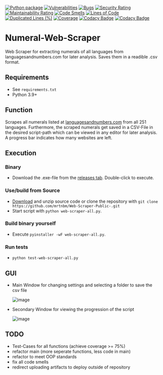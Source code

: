 [![Python package](https://github.com/mrtnbm/Web-Scraper-Public-/actions/workflows/python-package.yml/badge.svg?branch=main)](https://github.com/mrtnbm/Web-Scraper-Public-/actions/workflows/python-package.yml) [![Vulnerabilities](https://sonarcloud.io/api/project_badges/measure?project=mrtnbm_Web-Scraper-Public-&metric=vulnerabilities)](https://sonarcloud.io/summary/new_code?id=mrtnbm_Web-Scraper-Public-) [![Bugs](https://sonarcloud.io/api/project_badges/measure?project=mrtnbm_Web-Scraper-Public-&metric=bugs)](https://sonarcloud.io/summary/new_code?id=mrtnbm_Web-Scraper-Public-) [![Security Rating](https://sonarcloud.io/api/project_badges/measure?project=mrtnbm_Web-Scraper-Public-&metric=security_rating)](https://sonarcloud.io/summary/new_code?id=mrtnbm_Web-Scraper-Public-) [![Maintainability Rating](https://sonarcloud.io/api/project_badges/measure?project=mrtnbm_Web-Scraper-Public-&metric=sqale_rating)](https://sonarcloud.io/summary/new_code?id=mrtnbm_Web-Scraper-Public-) [![Code Smells](https://sonarcloud.io/api/project_badges/measure?project=mrtnbm_Web-Scraper-Public-&metric=code_smells)](https://sonarcloud.io/summary/new_code?id=mrtnbm_Web-Scraper-Public-) [![Lines of Code](https://sonarcloud.io/api/project_badges/measure?project=mrtnbm_Web-Scraper-Public-&metric=ncloc)](https://sonarcloud.io/summary/new_code?id=mrtnbm_Web-Scraper-Public-) [![Duplicated Lines (%)](https://sonarcloud.io/api/project_badges/measure?project=mrtnbm_Web-Scraper-Public-&metric=duplicated_lines_density)](https://sonarcloud.io/summary/new_code?id=mrtnbm_Web-Scraper-Public-) [![Coverage](https://sonarcloud.io/api/project_badges/measure?project=mrtnbm_Web-Scraper-Public-&metric=coverage)](https://sonarcloud.io/summary/new_code?id=mrtnbm_Web-Scraper-Public-) [![Codacy Badge](https://app.codacy.com/project/badge/Grade/28c3b8b0db3c44cd9dff1739d41ee1b6)](https://www.codacy.com/gh/mrtnbm/Web-Scraper-Public-/dashboard?utm_source=github.com&amp;utm_medium=referral&amp;utm_content=mrtnbm/Web-Scraper-Public-&amp;utm_campaign=Badge_Grade) [![Codacy Badge](https://app.codacy.com/project/badge/Coverage/28c3b8b0db3c44cd9dff1739d41ee1b6)](https://www.codacy.com/gh/mrtnbm/Web-Scraper-Public-/dashboard?utm_source=github.com&utm_medium=referral&utm_content=mrtnbm/Web-Scraper-Public-&utm_campaign=Badge_Coverage)
# Numeral-Web-Scraper
Web Scraper for extracting numerals of all languages from languagesandnumbers.com for later analysis. Saves them in a readible .csv format.
## Requirements
- See `requirements.txt`
- Python 3.9+
## Function
Scrapes all numerals listed at [languagesandnumbers.com](https://www.languagesandnumbers.com/) from all 251 languages. Furthermore, the scraped numerals get saved in a CSV-File in the desired script-path which can be viewed in any editor for later analysis. A progress bar indicates how many websites are left.
## Execution
### Binary
- Download the .exe-file from the [releases tab](https://github.com/mrtnbm/Web-Scraper-Public-/releases). Double-click to execute.
### Use/build from Source 
- [Download](https://github.com/mrtnbm/Web-Scraper-Public-/archive/refs/heads/main.zip) and unzip source code or clone the repository with `git clone  https://github.com/mrtnbm/Web-Scraper-Public-.git`
- Start script with `python web-scraper-all.py`.
### Build binary yourself
- Execute ```pyinstaller -wF web-scraper-all.py```.
### Run tests
- `python test-web-scraper-all.py`
## GUI
- Main Window for changing settings and selecting a folder to save the csv file  

  ![image](https://user-images.githubusercontent.com/49289399/145732853-98b9c086-eeb3-4257-8568-5a20d9e455b5.png)
- Secondary Window for viewing the progression of the script  

  ![image](https://user-images.githubusercontent.com/49289399/145732832-71deabe4-26da-445e-ba60-669a7f1b6202.png)
## TODO
- Test-Cases for all functions (achieve coverage >= 75%)
- refactor main (more seperate functions, less code in main)
- refactor to meet OOP standards
- fix all code smells
- redirect uploading artifacts to deploy outside of repository
